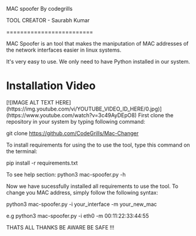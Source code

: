 MAC spoofer By codegrills

TOOL CREATOR - Saurabh Kumar

=========================

MAC Spoofer is an tool that makes the maniputation of MAC
addresses of the network interfaces easier in linux systems.

It's very easy to use.
We only need to have Python installed in our system.

<h1> Installation Video </h1>
[![IMAGE ALT TEXT HERE](https://img.youtube.com/vi/YOUTUBE_VIDEO_ID_HERE/0.jpg)](https://www.youtube.com/watch?v=3c49AyDEpO8)


</object>
First clone the repository in your system  by typing following command:

git clone https://github.com/CodeGrills/Mac-Changer

To install requirements for using the to use the tool, type this command on the terminal:

pip install -r requirements.txt

To see help section:
python3 mac-spoofer.py -h

Now we have sucessfully installed all requirements to use the tool.
To change you MAC address, simply follow the following syntax:

python3 mac-spoofer.py -i your_interface -m your_new_mac

e.g python3 mac-spoofer.py -i eth0 -m 00:11:22:33:44:55

THATS ALL
THANKS 
BE AWARE BE SAFE !!!
